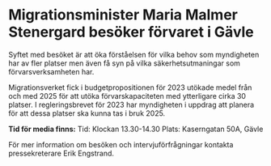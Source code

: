 # Migrationsminister Maria Malmer Stenergard besöker förvaret i Gävle

Syftet med besöket är att öka förståelsen för vilka behov som myndigheten har av fler platser men även få syn på vilka säkerhetsutmaningar som förvarsverksamheten har.

Migrationsverket fick i budgetpropositionen för 2023 utökade medel från och med 2025 för att utöka förvarskapaciteten med ytterligare cirka 30 platser. I regleringsbrevet för 2023 har myndigheten i uppdrag att planera för att dessa platser ska kunna tas i bruk 2025.

**Tid för media finns:**
Tid: Klockan 13.30-14.30
Plats: Kaserngatan 50A, Gävle

För mer information om besöken och intervjuförfrågningar kontakta pressekreterare Erik Engstrand.
